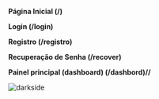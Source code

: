 **Página Inicial (/)**

**Login (/login)**

**Registro (/registro)**

**Recuperação de Senha (/recover)**

**Painel principal (dashboard) (/dashbord)//**

![darkside](https://imgs.search.brave.com/NVFDloGvvcr7ExC8yxkKlt2C_viDolCH1GbABfpzMzk/rs:fit:860:0:0/g:ce/aHR0cHM6Ly90My5m/dGNkbi5uZXQvanBn/LzA1LzkxLzUxLzcy/LzM2MF9GXzU5MTUx/NzIwM19LM2VtQTQx/MGNJOFpCTXJpTFJk/bHNNM1VlNGtOT3pi/NC5qcGc)

